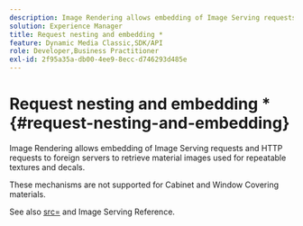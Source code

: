 ```yaml
---
description: Image Rendering allows embedding of Image Serving requests and HTTP requests to foreign servers to retrieve material images used for repeatable textures and decals.
solution: Experience Manager
title: Request nesting and embedding *
feature: Dynamic Media Classic,SDK/API
role: Developer,Business Practitioner
exl-id: 2f95a35a-db00-4ee9-8ecc-d746293d485e
---
```

# Request nesting and embedding *{#request-nesting-and-embedding}

Image Rendering allows embedding of Image Serving requests and HTTP requests to foreign servers to retrieve material images used for repeatable textures and decals.

These mechanisms are not supported for Cabinet and Window Covering materials.

See also [src=](../../../../../../ir-api/http-protocol/image-rendering-api-ref/c-ir-http-protocol-ref/c-ir-http-protocol-command-reference/r-ir-src.md#reference-62c98abad22149d68d405ed6aaff8272) and Image Serving Reference.
